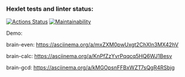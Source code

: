 ### Hexlet tests and linter status:
[![Actions Status](https://github.com/WelenaAlexeeva/frontend-project-44/actions/workflows/hexlet-check.yml/badge.svg)](https://github.com/WelenaAlexeeva/frontend-project-44/actions)
[![Maintainability](https://api.codeclimate.com/v1/badges/b2523617122705363f60/maintainability)](https://codeclimate.com/github/WelenaAlexeeva/frontend-project-44/maintainability)


Demo:

brain-even: https://asciinema.org/a/mxZXM0pwUxgt2ChXln3MX42hV

brain-calc: https://asciinema.org/a/KnPfZzYvrPqqcq5HQ6WJ1Besv

brain-gcd: https://asciinema.org/a/kMGOpsnFFBxWZT7sQgR4RSbjg
